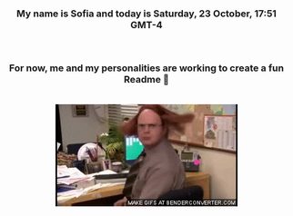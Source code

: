 


<div align="center">
<h3 >My name is Sofia and today is Saturday, 23 October, 17:51 GMT-4</h3><br>
<h3 >For now, me and my personalities are working to create a fun Readme 👋
</h3><br>
<img src='img/dwight.gif' alt='working...'/>
</div>

